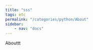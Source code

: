 ```yaml
---
title: "sss"
tags: etc
permalink: "/categories/python/About"
sidebar:
    - nav: "docs"
---
```


Abouttt
